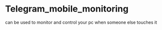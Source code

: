 # Telegram_mobile_monitoring
can be used to monitor and control your pc when someone else touches it
